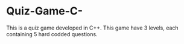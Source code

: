 # Quiz-Game-C-
This is a quiz game developed in C++. This game have 3 levels, each containing 5 hard codded questions.
